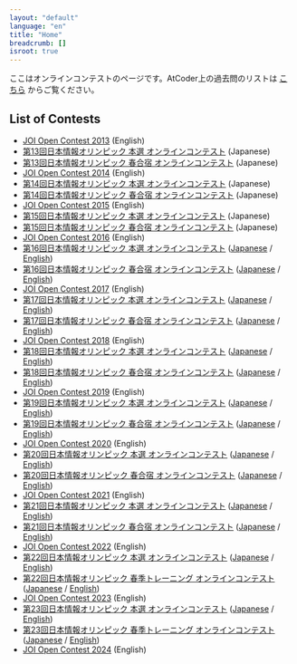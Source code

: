 ```yaml
---
layout: "default"
language: "en"
title: "Home"
breadcrumb: []
isroot: true
---
```


ここはオンラインコンテストのページです。AtCoder上の過去問のリストは [こちら](https://atcoder.jp/contests/archive?ratedType=0&category=200&keyword=) からご覧ください。

## List of Contests

- [JOI Open Contest 2013](open-2013/index.html) (English)
- [第13回日本情報オリンピック 本選 オンラインコンテスト](joi-ho-2014/index.html) (Japanese)
- [第13回日本情報オリンピック 春合宿 オンラインコンテスト](joi-sp-2014/index.html) (Japanese)
- [JOI Open Contest 2014](open-2014/index.html) (English)
- [第14回日本情報オリンピック 本選 オンラインコンテスト](joi-ho-2015/index.html) (Japanese)
- [第14回日本情報オリンピック 春合宿 オンラインコンテスト](joi-sp-2015/index.html) (Japanese)
- [JOI Open Contest 2015](open-2015/index.html) (English)
- [第15回日本情報オリンピック 本選 オンラインコンテスト](joi-ho-2016/index.html) (Japanese)
- [第15回日本情報オリンピック 春合宿 オンラインコンテスト](joi-sp-2016/index.html) (Japanese)
- [JOI Open Contest 2016](open-2016/index.html) (English)
- [第16回日本情報オリンピック 本選 オンラインコンテスト](joi-ho-2017/index.html) ([Japanese](joi-ho-2017/index.html) / [English](joi-ho-2017/index-en.html))
- [第16回日本情報オリンピック 春合宿 オンラインコンテスト](joi-sp-2017/index.html) ([Japanese](joi-sp-2017/index.html) / [English](joi-sp-2017/index-en.html))
- [JOI Open Contest 2017](open-2017/index.html) (English)
- [第17回日本情報オリンピック 本選 オンラインコンテスト](joi-ho-2018/index.html) ([Japanese](joi-ho-2018/index.html) / [English](joi-ho-2018/index-en.html))
- [第17回日本情報オリンピック 春合宿 オンラインコンテスト](joi-sp-2018/index.html) ([Japanese](joi-sp-2018/index.html) / [English](joi-sp-2018/index-en.html))
- [JOI Open Contest 2018](open-2018/index.html) (English)
- [第18回日本情報オリンピック 本選 オンラインコンテスト](joi-ho-2019/index.html) ([Japanese](joi-ho-2019/index.html) / [English](joi-ho-2019/index-en.html))
- [第18回日本情報オリンピック 春合宿 オンラインコンテスト](joi-sp-2019/index.html) ([Japanese](joi-sp-2019/index.html) / [English](joi-sp-2019/index-en.html))
- [JOI Open Contest 2019](open-2019/index.html) (English)
- [第19回日本情報オリンピック 本選 オンラインコンテスト](joi-ho-2020/index.html) ([Japanese](joi-ho-2020/index.html) / [English](joi-ho-2020/index-en.html))
- [第19回日本情報オリンピック 春合宿 オンラインコンテスト](joi-sp-2020/index.html) ([Japanese](joi-sp-2020/index.html) / [English](joi-sp-2020/index-en.html))
- [JOI Open Contest 2020](open-2020/index.html) (English)
- [第20回日本情報オリンピック 本選 オンラインコンテスト](joi-ho-2021/index.html) ([Japanese](joi-ho-2021/index.html) / [English](joi-ho-2021/index-en.html))
- [第20回日本情報オリンピック 春合宿 オンラインコンテスト](joi-sp-2021/index.html) ([Japanese](joi-sp-2021/index.html) / [English](joi-sp-2021/index-en.html))
- [JOI Open Contest 2021](open-2021/index.html) (English)
- [第21回日本情報オリンピック 本選 オンラインコンテスト](joi-ho-2022/index.html) ([Japanese](joi-ho-2022/index.html) / [English](joi-ho-2022/index-en.html))
- [第21回日本情報オリンピック 春合宿 オンラインコンテスト](joi-sp-2022/index.html) ([Japanese](joi-sp-2022/index.html) / [English](joi-sp-2022/index-en.html))
- [JOI Open Contest 2022](open-2022/index.html) (English)
- [第22回日本情報オリンピック 本選 オンラインコンテスト](joi-ho-2023/index.html) ([Japanese](joi-ho-2023/index.html) / [English](joi-ho-2023/index-en.html))
- [第22回日本情報オリンピック 春季トレーニング オンラインコンテスト](joi-sp-2023/index.html) ([Japanese](joi-sp-2023/index.html) / [English](joi-sp-2023/index-en.html))
- [JOI Open Contest 2023](open-2023/index.html) (English)
- [第23回日本情報オリンピック 本選 オンラインコンテスト](joi-ho-2024/index.html) ([Japanese](joi-ho-2024/index.html) / [English](joi-ho-2024/index-en.html))
- [第23回日本情報オリンピック 春季トレーニング オンラインコンテスト](joi-sp-2024/index.html) ([Japanese](joi-sp-2024/index.html) / [English](joi-sp-2024/index-en.html))
- [JOI Open Contest 2024](open-2024/index.html) (English)
